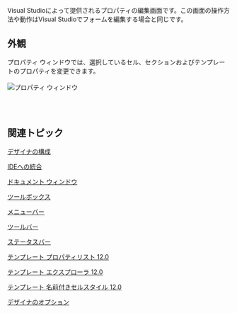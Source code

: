 
Visual Studioによって提供されるプロパティの編集画面です。この画面の操作方法や動作はVisual Studioでフォームを編集する場合と同じです。<br />

## 外観

プロパティ ウィンドウでは、選択しているセル、セクションおよびテンプレートのプロパティを変更できます。<br /><br />![プロパティ ウィンドウ](/DOCUMENT_SITE_LINK_PREFIX_HERE/document-site-files/images/f148c511-6e98-4b55-9904-150a375d5825/images/userguide/designer_propertywindow.png)<br /><br />

<br />

## 関連トピック

[デザイナの構成](gcdocsite__documentlink?toc-item-id=05b97199-83cf-430b-8e01-192832beb998)

[IDEへの統合](gcdocsite__documentlink?toc-item-id=4b5dbff6-61a9-41e0-8d95-f44b61d8125f)

[ドキュメント ウィンドウ](gcdocsite__documentlink?toc-item-id=a50a7056-b7cb-4470-a8b4-968401758377)

[ツールボックス](gcdocsite__documentlink?toc-item-id=d8bffcdf-c91f-4b93-a25a-e563b7dd4e76)

[メニューバー](gcdocsite__documentlink?toc-item-id=8429d9b6-bf1f-4a58-b622-4a4b9448881a)

[ツールバー](gcdocsite__documentlink?toc-item-id=14a24d35-674f-4b1e-bf47-3804df966205)

[ステータスバー](gcdocsite__documentlink?toc-item-id=18b5e2e6-1a18-44e3-affb-0a09b7dae334)

[テンプレート プロパティリスト 12.0](gcdocsite__documentlink?toc-item-id=30105ebe-62d5-4151-9932-58ee608ba87b)

[テンプレート エクスプローラ 12.0](gcdocsite__documentlink?toc-item-id=3a403f45-7088-4ce8-80bd-577878a61691)

[テンプレート 名前付きセルスタイル 12.0](gcdocsite__documentlink?toc-item-id=b26512cc-0b28-4c99-b040-437484c9e914)

[デザイナのオプション](gcdocsite__documentlink?toc-item-id=2a9146c9-53dd-48ee-b6ef-a3964fe07b78)